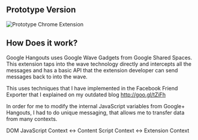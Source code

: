 Prototype Version
---------------------
![Prototype Chrome Extension](https://github.com/mohamedmansour/hangout-codepad-extension/raw/master/screenshots/prototype-v1.png)

How Does it work?
---------------------

Google Hangouts uses Google Wave Gadgets from Google Shared Spaces. This extension taps into the wave technology directly and intercepts all the messages and has a basic API that the extension developer can send messages back to into the wave.

This uses techniques that I have implemented in the Facebook Friend Exporter that I explained on my outdated blog http://goo.gl/tZiFh

In order for me to modify the internal JavaScript variables from Google+ Hangouts, I had to do unique messaging, that allows me to transfer data from many contexts.

DOM JavaScript Context <-> Content Script Context <-> Extension Context

